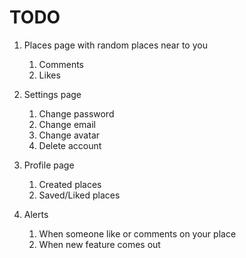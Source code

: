 # **TODO**

<!-- 1. Create marker creation form

   1. Photos
   1. Hashtags -->

1. Places page with random places near to you

   1. Comments
   1. Likes

1. Settings page

   1. Change password
   1. Change email
   1. Change avatar
   1. Delete account

1. Profile page

   1. Created places
   1. Saved/Liked places

1. Alerts

   1. When someone like or comments on your place
   1. When new feature comes out
